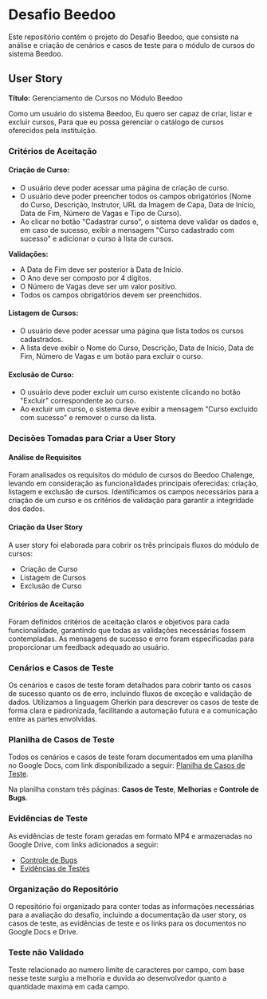 # Desafio Beedoo

Este repositório contém o projeto do Desafio Beedoo, que consiste na análise e criação de cenários e casos de teste para o módulo de cursos do sistema Beedoo.

## User Story

**Título:** Gerenciamento de Cursos no Módulo Beedoo

Como um usuário do sistema Beedoo,
Eu quero ser capaz de criar, listar e excluir cursos,
Para que eu possa gerenciar o catálogo de cursos oferecidos pela instituição.

### Critérios de Aceitação

#### Criação de Curso:

- O usuário deve poder acessar uma página de criação de curso.
- O usuário deve poder preencher todos os campos obrigatórios (Nome do Curso, Descrição, Instrutor, URL da Imagem de Capa, Data de Início, Data de Fim, Número de Vagas e Tipo de Curso).
- Ao clicar no botão "Cadastrar curso", o sistema deve validar os dados e, em caso de sucesso, exibir a mensagem "Curso cadastrado com sucesso" e adicionar o curso à lista de cursos.

**Validações:**

- A Data de Fim deve ser posterior à Data de Início.
- O Ano deve ser composto por 4 dígitos.
- O Número de Vagas deve ser um valor positivo.
- Todos os campos obrigatórios devem ser preenchidos.

#### Listagem de Cursos:

- O usuário deve poder acessar uma página que lista todos os cursos cadastrados.
- A lista deve exibir o Nome do Curso, Descrição, Data de Início, Data de Fim, Número de Vagas e um botão para excluir o curso.

#### Exclusão de Curso:

- O usuário deve poder excluir um curso existente clicando no botão "Excluir" correspondente ao curso.
- Ao excluir um curso, o sistema deve exibir a mensagem "Curso excluído com sucesso" e remover o curso da lista.

### Decisões Tomadas para Criar a User Story

#### Análise de Requisitos

Foram analisados os requisitos do módulo de cursos do Beedoo Chalenge, levando em consideração as funcionalidades principais oferecidas: criação, listagem e exclusão de cursos. Identificamos os campos necessários para a criação de um curso e os critérios de validação para garantir a integridade dos dados.

#### Criação da User Story

A user story foi elaborada para cobrir os três principais fluxos do módulo de cursos:

- Criação de Curso
- Listagem de Cursos
- Exclusão de Curso

#### Critérios de Aceitação

Foram definidos critérios de aceitação claros e objetivos para cada funcionalidade, garantindo que todas as validações necessárias fossem contempladas. As mensagens de sucesso e erro foram especificadas para proporcionar um feedback adequado ao usuário.

### Cenários e Casos de Teste

Os cenários e casos de teste foram detalhados para cobrir tanto os casos de sucesso quanto os de erro, incluindo fluxos de exceção e validação de dados. Utilizamos a linguagem Gherkin para descrever os casos de teste de forma clara e padronizada, facilitando a automação futura e a comunicação entre as partes envolvidas.

### Planilha de Casos de Teste

Todos os cenários e casos de teste foram documentados em uma planilha no Google Docs, com link disponibilizado a seguir: [Planilha de Casos de Teste](https://docs.google.com/spreadsheets/d/17pFm0KkfXbkDZoSLFmxVFVWIHrR38459hZLodnTANTA/edit?usp=drive_link).

Na planilha constam três páginas: **Casos de Teste**, **Melhorias** e **Controle de Bugs**.

### Evidências de Teste

As evidências de teste foram geradas em formato MP4 e armazenadas no Google Drive, com links adicionados a seguir:

- [Controle de Bugs](https://drive.google.com/drive/folders/1cp1x809CQWy0Zk-NsP3TGg2XT5fa-k-u?usp=drive_link)
- [Evidências de Testes](https://drive.google.com/drive/folders/1T7u77-u4rgufVmKPzoYBqinU4r3loN4v?usp=drive_link)

### Organização do Repositório

O repositório foi organizado para conter todas as informações necessárias para a avaliação do desafio, incluindo a documentação da user story, os casos de teste, as evidências de teste e os links para os documentos no Google Docs e Drive.

### Teste não Validado

Teste relacionado ao numero limite de caracteres por campo, com base nesse teste surgiu a melhoria e duvida ao desenvolvedor quanto a quantidade maxima em cada campo.
